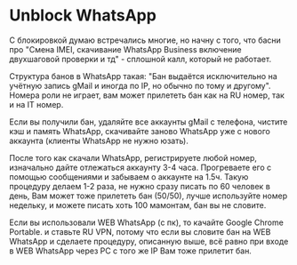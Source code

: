 # Unblock WhatsApp
С блокировкой думаю встречались многие, но начну с того, что басни про "Смена IMEI, скачивание WhatsApp Business включение двухшаговой проверки и тд" - сплошной калл, 
который не работает.

Структура банов в WhatsApp такая: "Бан выдаётся исключительно на учётную запись gMail и иногда по IP, но обычно по тому и другому".
Номера роли не играет, вам может прилететь бан как на RU номер, так и на IT номер. 

Если вы получили бан, удаляйте все аккаунты gMail с телефона, чистите кэш и память WhatsApp, скачивайте заново WhatsApp уже с нового аккаунта (клиенты WhatsApp не нужно юзать).

После того как скачали WhatsApp, регистрируете любой номер, изначально дайте отлежаться аккаунту 3-4 часа. Прогреваете его с помощью сообщениями и забываем о аккаунте на 1.5ч. Такую процедуру делаем 1-2 раза, не нужно сразу писать по 60 человек в день, Вам может тоже прилететь бан (50/50), лучше используйте номер недельку, и можете писать хоть 100 мамонтам, бан вы не словите.

Если вы использовали WEB WhatsApp (с пк), то качайте Google Chrome Portable. и ставьте RU VPN, потому что если вы словите бан на WEB WhatsApp и сделаете процедуру, описанную выше, всё равно при входе в WEB WhatsApp через PC с того же IP Вам тоже прилетит бан.

